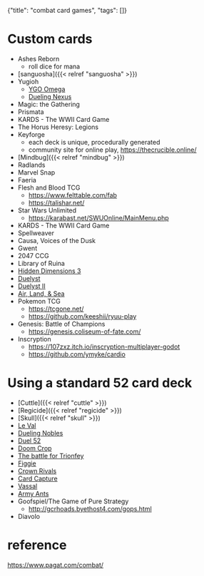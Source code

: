 {"title": "combat card games", "tags": []}

# Custom cards
* Ashes Reborn
  * roll dice for mana
* [sanguosha]({{< relref "sanguosha" >}})
* Yugioh
  * [YGO Omega](https://omega.duelistsunite.org/)
  * [Dueling Nexus](https://duelingnexus.com/)
* Magic: the Gathering
* Prismata
* KARDS - The WWII Card Game
* The Horus Heresy: Legions
* Keyforge
  * each deck is unique, procedurally generated
  * community site for online play, https://thecrucible.online/
* [Mindbug]({{< relref "mindbug" >}})
* Radlands
* Marvel Snap
* Faeria
* Flesh and Blood TCG
  * https://www.felttable.com/fab
  * https://talishar.net/
* Star Wars Unlimited
  * https://karabast.net/SWUOnline/MainMenu.php
* KARDS - The WWII Card Game
* Spellweaver
* Causa, Voices of the Dusk
* Gwent
* 2047 CCG
* Library of Ruina
* [Hidden Dimensions 3](http://nulll-void.com/games/wiki/doku.php?id=hd3:hd3)
* [Duelyst](https://duelyst.gg/)
* [Duelyst II](https://duelyst2.com/)
* [Air, Land, & Sea](https://boardgamegeek.com/boardgame/247367/air-land-sea)
* Pokemon TCG
  * https://tcgone.net/
  * https://github.com/keeshii/ryuu-play
* Genesis: Battle of Champions
  * https://genesis.coliseum-of-fate.com/
* Inscryption
  * https://107zxz.itch.io/inscryption-multiplayer-godot
  * https://github.com/ymyke/cardio

# Using a standard 52 card deck
* [Cuttle]({{< relref "cuttle" >}})
* [Regicide]({{< relref "regicide" >}})
* [Skull]({{< relref "skull" >}})
* [Le Val](https://levaldesetoiles.fr/)
* [Dueling Nobles](https://boardgamegeek.com/boardgame/14715/dueling-nobles)
* [Duel 52](http://juddmadden.com/duel52/index.html)
* [Doom Crop](http://www.doomcrop.com/)
* [The battle for Trionfey](http://www.fan-o.com/instructions.html)
* [Figgie](https://figgie.com/)
* [Crown Rivals](https://weheartgames.itch.io/crown-rivals)
* [Card Capture](https://boardgamegeek.com/boardgame/264566/card-capture)
* [Vassal](https://boardgamegeek.com/thread/2313767/yet-another-standard-deck-variant-vassal)
* [Army Ants](https://boardgamegeek.com/boardgame/36737/army-ants)
* Goofspiel/The Game of Pure Strategy
  * http://gcrhoads.byethost4.com/gops.html
* Diavolo

# reference
https://www.pagat.com/combat/

